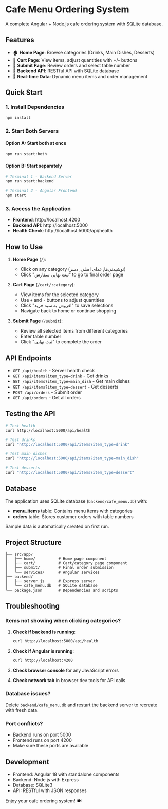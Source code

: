 # Cafe Menu Ordering System

A complete Angular + Node.js cafe ordering system with SQLite database.

## Features

- 🏠 **Home Page**: Browse categories (Drinks, Main Dishes, Desserts)
- 🛒 **Cart Page**: View items, adjust quantities with +/- buttons
- 📝 **Submit Page**: Review orders and select table number
- 💾 **Backend API**: RESTful API with SQLite database
- 🔄 **Real-time Data**: Dynamic menu items and order management

## Quick Start

### 1. Install Dependencies
```bash
npm install
```

### 2. Start Both Servers

#### Option A: Start both at once
```bash
npm run start:both
```

#### Option B: Start separately
```bash
# Terminal 1 - Backend Server
npm run start:backend

# Terminal 2 - Angular Frontend  
npm start
```

### 3. Access the Application

- **Frontend**: http://localhost:4200
- **Backend API**: http://localhost:5000
- **Health Check**: http://localhost:5000/api/health

## How to Use

1. **Home Page** (`/`):
   - Click on any category (نوشیدنی‌ها, غذای اصلی, دسر)
   - Click "ثبت نهایی سفارش" to go to final order page

2. **Cart Page** (`/cart/:category`):
   - View items for the selected category
   - Use `+` and `-` buttons to adjust quantities
   - Click "افزودن به سبد خرید" to save selections
   - Navigate back to home or continue shopping

3. **Submit Page** (`/submit`):
   - Review all selected items from different categories
   - Enter table number
   - Click "ثبت نهایی" to complete the order

## API Endpoints

- `GET /api/health` - Server health check
- `GET /api/items?item_type=drink` - Get drinks
- `GET /api/items?item_type=main_dish` - Get main dishes  
- `GET /api/items?item_type=dessert` - Get desserts
- `POST /api/orders` - Submit order
- `GET /api/orders` - Get all orders

## Testing the API

```bash
# Test health
curl http://localhost:5000/api/health

# Test drinks
curl "http://localhost:5000/api/items?item_type=drink"

# Test main dishes
curl "http://localhost:5000/api/items?item_type=main_dish"

# Test desserts
curl "http://localhost:5000/api/items?item_type=dessert"
```

## Database

The application uses SQLite database (`backend/cafe_menu.db`) with:

- **menu_items** table: Contains menu items with categories
- **orders** table: Stores customer orders with table numbers

Sample data is automatically created on first run.

## Project Structure

```
├── src/app/
│   ├── home/          # Home page component
│   ├── cart/          # Cart/category page component  
│   ├── submit/        # Final order submission
│   └── services/      # Angular services
├── backend/
│   ├── server.js      # Express server
│   └── cafe_menu.db   # SQLite database
└── package.json       # Dependencies and scripts
```

## Troubleshooting

### Items not showing when clicking categories?

1. **Check if backend is running**:
   ```bash
   curl http://localhost:5000/api/health
   ```

2. **Check if Angular is running**:
   ```bash
   curl http://localhost:4200
   ```

3. **Check browser console** for any JavaScript errors

4. **Check network tab** in browser dev tools for API calls

### Database issues?

Delete `backend/cafe_menu.db` and restart the backend server to recreate with fresh data.

### Port conflicts?

- Backend runs on port 5000
- Frontend runs on port 4200  
- Make sure these ports are available

## Development

- Frontend: Angular 18 with standalone components
- Backend: Node.js with Express
- Database: SQLite3
- API: RESTful with JSON responses

Enjoy your cafe ordering system! 🍽️
